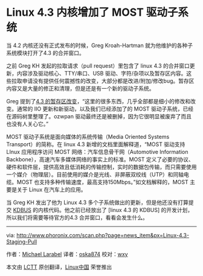 Linux 4.3 内核增加了 MOST 驱动子系统
================================================================================
当 4.2 内核还没有正式发布的时候，Greg Kroah-Hartman 就为他维护的各种子系统模块打开了4.3 的合并窗口。

之前 Greg KH 发起的拉取请求（pull request）里包含了 linux 4.3 的合并窗口更新，内容涉及驱动核心、TTY/串口、USB 驱动、字符/杂项以及暂存区内容。这些拉取申请没有提供任何震撼性的改变，大部分都是改进/附加/修改bug。暂存区内容又是大量的修正和清理，但是还是有一个新的驱动子系统。

Greg 提到了[4.3 的暂存区改变][2]，“这里的很多东西，几乎全部都是细小的修改和改变。通常的 IIO 更新和新驱动，以及我们已经添加了的 MOST 驱动子系统，已经在源码树里整理了。ozwpan 驱动最终还是被删掉，因为它很明显被废弃了而且也没有人关心它。”

MOST 驱动子系统是面向媒体的系统传输（Media Oriented Systems Transport）的简称。在 linux 4.3 新增的文档里面解释道，“MOST 驱动支持 LInux 应用程序访问 MOST 网络：汽车信息骨干网（Automotive Information Backbone），高速汽车多媒体网络的事实上的标准。MOST 定义了必要的协议、硬件和软件层，提供高效且低消耗的传输控制，实时的数据包传输，而只需要使用一个媒介（物理层）。目前使用的媒介是光线、非屏蔽双绞线（UTP）和同轴电缆。MOST 也支持多种传输速度，最高支持150Mbps。”如文档解释的，MOST 主要是关于 Linux 在汽车上的应用。

当 Greg KH 发出了他为 Linux 4.3 多个子系统做出的更新，但是他还没有打算提交 [KDBUS][5] 的内核代码。他之前已经放出了 [linux 4.3 的 KDBUS] 的开发计划，所以我们将需要等待官方的4.3 合并窗口，看看会发生什么。

--------------------------------------------------------------------------------

via: http://www.phoronix.com/scan.php?page=news_item&px=Linux-4.3-Staging-Pull

作者：[Michael Larabel][a]
译者：[oska874](https://github.com/oska874)
校对：[wxy](https://github.com/wxy)

本文由 [LCTT](https://github.com/LCTT/TranslateProject) 原创翻译，[Linux中国](https://linux.cn/) 荣誉推出

[a]:http://www.michaellarabel.com/
[1]:http://www.phoronix.com/scan.php?page=search&q=Linux+4.2
[2]:http://lkml.iu.edu/hypermail/linux/kernel/1508.2/02604.html
[3]:http://www.phoronix.com/scan.php?page=news_item&px=KDBUS-Not-In-Linux-4.2
[4]:http://www.phoronix.com/scan.php?page=news_item&px=Linux-4.2-rc7-Released
[5]:http://www.phoronix.com/scan.php?page=search&q=KDBUS
